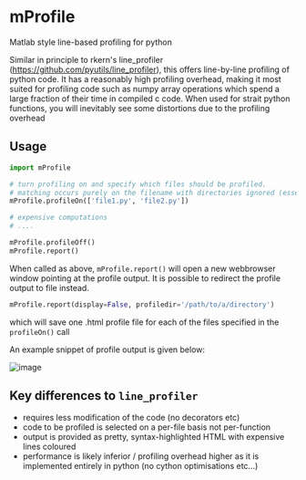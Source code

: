 # mProfile

Matlab style line-based profiling for python

Similar in principle to rkern's line_profiler (https://github.com/pyutils/line_profiler), this offers line-by-line profiling of python code.
It has a reasonably high profiling overhead, making it most suited for profiling code such as numpy array operations which spend a large
fraction of their time in compiled c code. When used for strait python functions, you will inevitably see some distortions due to the profiling overhead

## Usage

```python
import mProfile

# turn profiling on and specify which files should be profiled. 
# matching occurs purely on the filename with directories ignored (essentially `os.path.split(fn)[-1] in filenames`)
mProfile.profileOn(['file1.py', 'file2.py'])

# expensive computations
# ....

mProfile.profileOff()
mProfile.report()
```

When called as above, `mProfile.report()` will open a new webbrowser window pointing at the profile output. It is possible to redirect
the profile output to file instead.

```python
mProfile.report(display=False, profiledir='/path/to/a/directory')
```

which will save one .html profile file for each of the files specified in the `profileOn()` call

An example snippet of profile output is given below:

![image](https://user-images.githubusercontent.com/19475296/117095084-721d2600-adb9-11eb-9895-848cfd1e4512.png)

## Key differences to `line_profiler`

- requires less modification of the code (no decorators etc)
- code to be profiled is selected on a per-file basis not per-function
- output is provided as pretty, syntax-highlighted HTML with expensive lines coloured
- performance is likely inferior / profiling overhead higher as it is implemented entirely in python (no cython optimisations etc...) 
